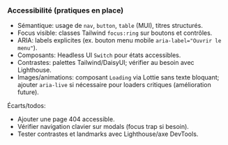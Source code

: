 ### Accessibilité (pratiques en place)

- Sémantique: usage de `nav`, `button`, `table` (MUI), titres structurés.
- Focus visible: classes Tailwind `focus:ring` sur boutons et contrôles.
- ARIA: labels explicites (ex. bouton menu mobile `aria-label="Ouvrir le menu"`).
- Composants: Headless UI `Switch` pour états accessibles.
- Contrastes: palettes Tailwind/DaisyUI; vérifier au besoin avec Lighthouse.
- Images/animations: composant `Loading` via Lottie sans texte bloquant; ajouter `aria-live` si nécessaire pour loaders critiques (amélioration future).

Écarts/todos:
- Ajouter une page 404 accessible.
- Vérifier navigation clavier sur modals (focus trap si besoin).
- Tester contrastes et landmarks avec Lighthouse/axe DevTools.

